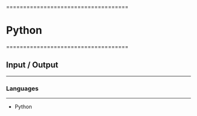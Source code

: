 ====================================
# Python
====================================
## Input / Output
------------------------------------
### Languages
------------------------------------
* Python
